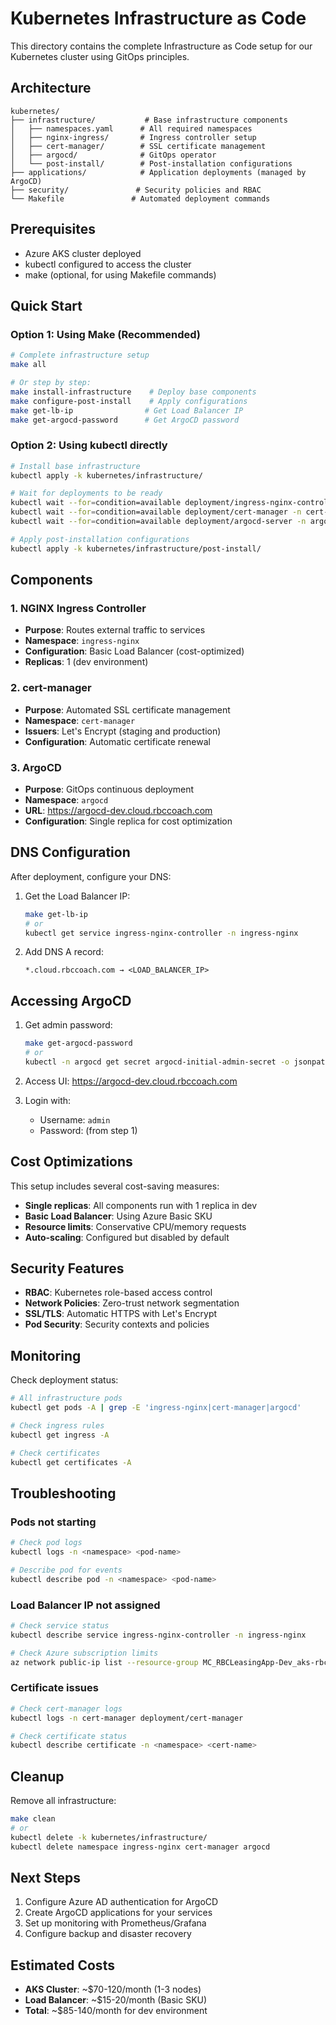 # Kubernetes Infrastructure as Code

This directory contains the complete Infrastructure as Code setup for our Kubernetes cluster using GitOps principles.

## Architecture

```
kubernetes/
├── infrastructure/           # Base infrastructure components
│   ├── namespaces.yaml      # All required namespaces
│   ├── nginx-ingress/       # Ingress controller setup
│   ├── cert-manager/        # SSL certificate management
│   ├── argocd/              # GitOps operator
│   └── post-install/        # Post-installation configurations
├── applications/            # Application deployments (managed by ArgoCD)
├── security/               # Security policies and RBAC
└── Makefile               # Automated deployment commands
```

## Prerequisites

- Azure AKS cluster deployed
- kubectl configured to access the cluster
- make (optional, for using Makefile commands)

## Quick Start

### Option 1: Using Make (Recommended)

```bash
# Complete infrastructure setup
make all

# Or step by step:
make install-infrastructure    # Deploy base components
make configure-post-install    # Apply configurations
make get-lb-ip                # Get Load Balancer IP
make get-argocd-password      # Get ArgoCD password
```

### Option 2: Using kubectl directly

```bash
# Install base infrastructure
kubectl apply -k kubernetes/infrastructure/

# Wait for deployments to be ready
kubectl wait --for=condition=available deployment/ingress-nginx-controller -n ingress-nginx --timeout=300s
kubectl wait --for=condition=available deployment/cert-manager -n cert-manager --timeout=300s
kubectl wait --for=condition=available deployment/argocd-server -n argocd --timeout=300s

# Apply post-installation configurations
kubectl apply -k kubernetes/infrastructure/post-install/
```

## Components

### 1. NGINX Ingress Controller
- **Purpose**: Routes external traffic to services
- **Namespace**: `ingress-nginx`
- **Configuration**: Basic Load Balancer (cost-optimized)
- **Replicas**: 1 (dev environment)

### 2. cert-manager
- **Purpose**: Automated SSL certificate management
- **Namespace**: `cert-manager`
- **Issuers**: Let's Encrypt (staging and production)
- **Configuration**: Automatic certificate renewal

### 3. ArgoCD
- **Purpose**: GitOps continuous deployment
- **Namespace**: `argocd`
- **URL**: https://argocd-dev.cloud.rbccoach.com
- **Configuration**: Single replica for cost optimization

## DNS Configuration

After deployment, configure your DNS:

1. Get the Load Balancer IP:
   ```bash
   make get-lb-ip
   # or
   kubectl get service ingress-nginx-controller -n ingress-nginx
   ```

2. Add DNS A record:
   ```
   *.cloud.rbccoach.com → <LOAD_BALANCER_IP>
   ```

## Accessing ArgoCD

1. Get admin password:
   ```bash
   make get-argocd-password
   # or
   kubectl -n argocd get secret argocd-initial-admin-secret -o jsonpath="{.data.password}" | base64 -d
   ```

2. Access UI: https://argocd-dev.cloud.rbccoach.com

3. Login with:
   - Username: `admin`
   - Password: (from step 1)

## Cost Optimizations

This setup includes several cost-saving measures:

- **Single replicas**: All components run with 1 replica in dev
- **Basic Load Balancer**: Using Azure Basic SKU
- **Resource limits**: Conservative CPU/memory requests
- **Auto-scaling**: Configured but disabled by default

## Security Features

- **RBAC**: Kubernetes role-based access control
- **Network Policies**: Zero-trust network segmentation
- **SSL/TLS**: Automatic HTTPS with Let's Encrypt
- **Pod Security**: Security contexts and policies

## Monitoring

Check deployment status:
```bash
# All infrastructure pods
kubectl get pods -A | grep -E 'ingress-nginx|cert-manager|argocd'

# Check ingress rules
kubectl get ingress -A

# Check certificates
kubectl get certificates -A
```

## Troubleshooting

### Pods not starting
```bash
# Check pod logs
kubectl logs -n <namespace> <pod-name>

# Describe pod for events
kubectl describe pod -n <namespace> <pod-name>
```

### Load Balancer IP not assigned
```bash
# Check service status
kubectl describe service ingress-nginx-controller -n ingress-nginx

# Check Azure subscription limits
az network public-ip list --resource-group MC_RBCLeasingApp-Dev_aks-rbcleasing-dev_eastus2
```

### Certificate issues
```bash
# Check cert-manager logs
kubectl logs -n cert-manager deployment/cert-manager

# Check certificate status
kubectl describe certificate -n <namespace> <cert-name>
```

## Cleanup

Remove all infrastructure:
```bash
make clean
# or
kubectl delete -k kubernetes/infrastructure/
kubectl delete namespace ingress-nginx cert-manager argocd
```

## Next Steps

1. Configure Azure AD authentication for ArgoCD
2. Create ArgoCD applications for your services
3. Set up monitoring with Prometheus/Grafana
4. Configure backup and disaster recovery

## Estimated Costs

- **AKS Cluster**: ~$70-120/month (1-3 nodes)
- **Load Balancer**: ~$15-20/month (Basic SKU)
- **Total**: ~$85-140/month for dev environment